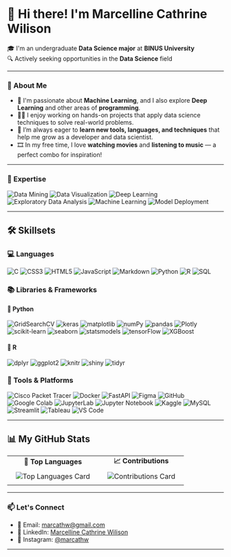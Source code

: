 # 👋 Hi there! I'm **Marcelline Cathrine Wilison**

🎓 I'm an undergraduate **Data Science major** at **BINUS University**  
🔍 Actively seeking opportunities in the **Data Science** field

---

### 👀 About Me
- 🔬 I'm passionate about **Machine Learning**, and I also explore **Deep Learning** and other areas of **programming**.
- 👩‍💻 I enjoy working on hands-on projects that apply data science techniques to solve real-world problems.
- 🌱 I’m always eager to **learn new tools, languages, and techniques** that help me grow as a developer and data scientist.
- 🎞️ In my free time, I love **watching movies** and **listening to music** — a perfect combo for inspiration!

---
### 🧠 Expertise  
![Data Mining](https://img.shields.io/badge/Data_Mining-150458?style=for-the-badge&logo=pandas&logoColor=white)
![Data Visualization](https://img.shields.io/badge/Data_Visualization-3F4F75?style=for-the-badge&logo=plotly&logoColor=white)
![Deep Learning](https://img.shields.io/badge/Deep_Learning-D00000?style=for-the-badge&logo=keras&logoColor=white)
![Exploratory Data Analysis](https://img.shields.io/badge/Exploratory_Data_Analysis-3776AB?style=for-the-badge&logo=python&logoColor=white)
![Machine Learning](https://img.shields.io/badge/Machine_Learning-FF6F00?style=for-the-badge&logo=python&logoColor=white)
![Model Deployment](https://img.shields.io/badge/Model_Deployment-FF4B4B?style=for-the-badge&logo=streamlit&logoColor=white)

---

## 🛠️ Skillsets

### 💻 Languages  
![C](https://img.shields.io/badge/C-00599C?style=for-the-badge&logo=c&logoColor=white)
![CSS3](https://img.shields.io/badge/CSS3-1572B6?style=for-the-badge&logo=css3&logoColor=white)
![HTML5](https://img.shields.io/badge/HTML5-E34F26?style=for-the-badge&logo=html5&logoColor=white)
![JavaScript](https://img.shields.io/badge/JavaScript-F7DF1E?style=for-the-badge&logo=javascript&logoColor=black)
![Markdown](https://img.shields.io/badge/Markdown-000000?style=for-the-badge&logo=markdown&logoColor=white)
![Python](https://img.shields.io/badge/Python-3776AB?style=for-the-badge&logo=python&logoColor=white)
![R](https://img.shields.io/badge/R-276DC3?style=for-the-badge&logo=r&logoColor=white)
![SQL](https://img.shields.io/badge/SQL-4479A1?style=for-the-badge&logo=mysql&logoColor=white)

### 📚 Libraries & Frameworks

#### 🔹 Python  
![GridSearchCV](https://img.shields.io/badge/GridSearchCV-0A0A0A?style=for-the-badge&logo=scikit-learn&logoColor=white)
![keras](https://img.shields.io/badge/Keras-D00000?style=for-the-badge&logo=keras&logoColor=white)
![matplotlib](https://img.shields.io/badge/Matplotlib-11557C?style=for-the-badge&logo=matplotlib&logoColor=white)
![numPy](https://img.shields.io/badge/NumPy-013243?style=for-the-badge&logo=numpy&logoColor=white)
![pandas](https://img.shields.io/badge/Pandas-150458?style=for-the-badge&logo=pandas&logoColor=white)
![Plotly](https://img.shields.io/badge/Plotly-3F4F75?style=for-the-badge&logo=plotly&logoColor=white)
![scikit-learn](https://img.shields.io/badge/Scikit--learn-F7931E?style=for-the-badge&logo=scikit-learn&logoColor=white)
![seaborn](https://img.shields.io/badge/Seaborn-31628B?style=for-the-badge&logo=python&logoColor=white)
![statsmodels](https://img.shields.io/badge/Statsmodels-00A6D6?style=for-the-badge&logo=python&logoColor=white)
![tensorFlow](https://img.shields.io/badge/TensorFlow-FF6F00?style=for-the-badge&logo=tensorflow&logoColor=white)
![XGBoost](https://img.shields.io/badge/XGBoost-EC252D?style=for-the-badge&logo=xgboost&logoColor=white)

#### 🔹 R  
![dplyr](https://img.shields.io/badge/dplyr-276DC3?style=for-the-badge&logo=r&logoColor=white)
![ggplot2](https://img.shields.io/badge/ggplot2-276DC3?style=for-the-badge&logo=r&logoColor=white)
![knitr](https://img.shields.io/badge/knitr-276DC3?style=for-the-badge&logo=r&logoColor=white)
![shiny](https://img.shields.io/badge/Shiny-276DC3?style=for-the-badge&logo=r&logoColor=white)
![tidyr](https://img.shields.io/badge/tidyr-276DC3?style=for-the-badge&logo=r&logoColor=white)

### 🧰 Tools & Platforms  
![Cisco Packet Tracer](https://img.shields.io/badge/Cisco_Packet_Tracer-1BA0D7?style=for-the-badge&logo=cisco&logoColor=white)
![Docker](https://img.shields.io/badge/Docker-2496ED?style=for-the-badge&logo=docker&logoColor=white)
![FastAPI](https://img.shields.io/badge/FastAPI-009688?style=for-the-badge&logo=fastapi&logoColor=white)
![Figma](https://img.shields.io/badge/Figma-F24E1E?style=for-the-badge&logo=figma&logoColor=white)
![GitHub](https://img.shields.io/badge/GitHub-181717?style=for-the-badge&logo=github&logoColor=white)
![Google Colab](https://img.shields.io/badge/Colab-F9AB00?style=for-the-badge&logo=googlecolab&logoColor=white)
![JupyterLab](https://img.shields.io/badge/JupyterLab-F37626?style=for-the-badge&logo=jupyter&logoColor=white)
![Jupyter Notebook](https://img.shields.io/badge/Jupyter_Notebook-F37626?style=for-the-badge&logo=jupyter&logoColor=white)
![Kaggle](https://img.shields.io/badge/Kaggle-20BEFF?style=for-the-badge&logo=kaggle&logoColor=white)
![MySQL](https://img.shields.io/badge/MySQL-4479A1?style=for-the-badge&logo=mysql&logoColor=white)
![Streamlit](https://img.shields.io/badge/Streamlit-FF4B4B?style=for-the-badge&logo=streamlit&logoColor=white)
![Tableau](https://img.shields.io/badge/Tableau-E97627?style=for-the-badge&logo=tableau&logoColor=white)
![VS Code](https://img.shields.io/badge/VS%20Code-007ACC?style=for-the-badge&logo=visual-studio-code&logoColor=white)

---

## 📊 My GitHub Stats

<table border="0" cellpadding="0" cellspacing="0">
  <tr>
    <th align="center" style="border: none; padding: 0 20px;">🧩 Top Languages</th>
    <th align="center" style="border: none; padding: 0 20px;">📈 Contributions</th>
  </tr>
  <tr>
    <td align="center" style="border: none; padding: 10px 20px;">
      <img
        src="https://github-readme-stats.vercel.app/api/top-langs/?username=marcathw&amp;layout=compact&amp;langs_count=8&amp;theme=tokyonight&amp;bg_color=00000000&amp;hide_border=true&hide_title=true"
        alt="Top Languages Card" />
    </td>
    <td align="center" style="border: none; padding: 10px 20px;">
      <img
        src="https://github-readme-stats.vercel.app/api?username=marcathw&amp;hide=stars&amp;count_private=true&amp;show_icons=true&amp;theme=tokyonight&amp;bg_color=00000000&amp;hide_border=true&hide_title=true"
        alt="Contributions Card" />
    </td>
  </tr>
</table>

---

### 📫 Let's Connect
- 📧 Email: marcathw@gmail.com  
- 💼 LinkedIn: [Marcelline Cathrine Wilison](https://www.linkedin.com/in/marcelline-cathrine-wilison-67b188247)  
- 📸 Instagram: [@marcathw](https://instagram.com/marcathw)

---
